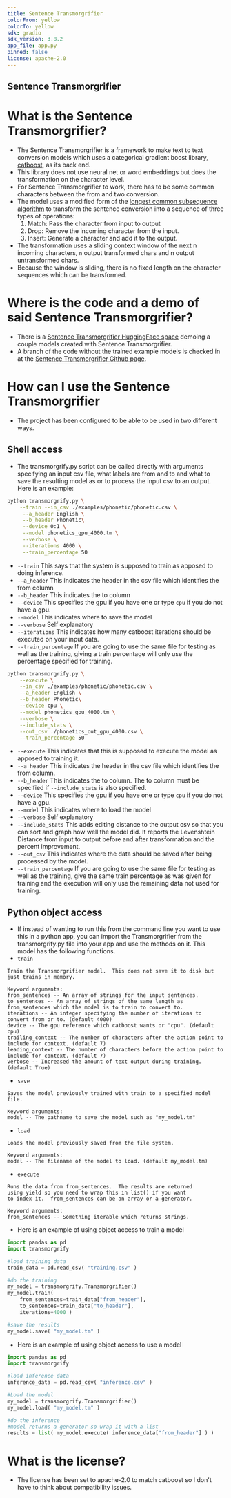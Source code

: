 ```yaml
---
title: Sentence Transmorgrifier
colorFrom: yellow
colorTo: yellow
sdk: gradio
sdk_version: 3.8.2
app_file: app.py
pinned: false
license: apache-2.0
---
```


## Sentence Transmorgrifier

# What is the Sentence Transmorgrifier?
- The Sentence Transmorgrifier is a framework to make text to text conversion models which uses a categorical gradient boost library, [catboost](https://catboost.ai/), as its back end.
- This library does not use neural net or word embeddings but does the transformation on the character level.
- For Sentence Transmorgrifier to work, there has to be some common characters between the from and two conversion.
- The model uses a modified form of the [longest common subsequence algorithm](https://en.wikipedia.org/wiki/Longest_common_subsequence_problem) to transform the sentence conversion into a sequence of three types of operations:
  1. Match: Pass the character from input to output
  2. Drop: Remove the incoming character from the input.
  3. Insert: Generate a character and add it to the output.
- The transformation uses a sliding context window of the next n incoming characters, ``n`` output transformed chars and n output untransformed chars.
- Because the window is sliding, there is no fixed length on the character sequences which can be transformed.

# Where is the code and a demo of said Sentence Transmorgrifier?
- There is a [Sentence Transmorgrifier HuggingFace space](https://huggingface.co/spaces/JEdward7777/SentenceTransmorgrifier) demoing a couple models created with Sentence Transmorgrifier.
- A branch of the code without the trained example models is checked in at the [Sentence Transmorgrifier Github page](https://github.com/JEdward7777/SentenceTransmogrifier).

# How can I use the Sentence Transmorgrifier 
- The project has been configured to be able to be used in two different ways.

## Shell access
- The transmorgrify.py script can be called directly with arguments specifying an input csv file, what labels are from and to and what to save the resulting model as or to process the input csv to an output.  Here is an example:

```sh
python transmorgrify.py \
    --train --in_csv ./examples/phonetic/phonetic.csv \
     --a_header English \
     --b_header Phonetic\
     --device 0:1 \
     --model phonetics_gpu_4000.tm \
     --verbose \
     --iterations 4000 \
     --train_percentage 50
```
 - `--train` This says that the system is supposed to train as apposed to doing inference.
 - `--a_header` This indicates the header in the csv file which identifies the from column
 - `--b_header` This indicates the to column
 - `--device` This specifies the gpu if you have one or type `cpu` if you do not have a gpu.
 - `--model` This indicates where to save the model
 - `--verbose` Self explanatory
 - `--iterations` This indicates how many catboost iterations should be executed on your input data.
 - `--train_percentage` If you are going to use the same file for testing as well as the training, giving a train percentage will only use the percentage specified for training.

```sh
python transmorgrify.py \
    --execute \
    --in_csv ./examples/phonetic/phonetic.csv \
    --a_header English \
    --b_header Phonetic\
    --device cpu \
    --model phonetics_gpu_4000.tm \
    --verbose \
    --include_stats \
    --out_csv ./phonetics_out_gpu_4000.csv \
    --train_percentage 50
```
 - `--execute` This indicates that this is supposed to execute the model as apposed to training it.
 - `--a_header` This indicates the header in the csv file which identifies the from column.
 - `--b_header` This indicates the to column.  The to column must be specified if `--include_stats` is also specified.
 - `--device` This specifies the gpu if you have one or type `cpu` if you do not have a gpu.
 - `--model` This indicates where to load the model
 - `--verbose` Self explanatory
 - `--include_stats` This adds editing distance to the output csv so that you can sort and graph how well the model did.  It reports the Levenshtein Distance from input to output before and after transformation and the percent improvement.
 - `--out_csv` This indicates where the data should be saved after being processed by the model.
 - `--train_percentage` If you are going to use the same file for testing as well as the training, give the same train percentage as was given for training and the execution will only use the remaining data not used for training.

 ## Python object access
 - If instead of wanting to run this from the command line you want to use this in a python app, you can import the Transmorgrifier from the transmorgrify.py file into your app and use the methods on it.  This model has the following functions.
  - `train`
  ```
Train the Transmorgrifier model.  This does not save it to disk but just trains in memory.

Keyword arguments:
from_sentences -- An array of strings for the input sentences.
to_sentences -- An array of strings of the same length as from_sentences which the model is to train to convert to.
iterations -- An integer specifying the number of iterations to convert from or to. (default 4000)
device -- The gpu reference which catboost wants or "cpu". (default cpu)
trailing_context -- The number of characters after the action point to include for context. (default 7)
leading_context -- The number of characters before the action point to include for context. (default 7)
verbose -- Increased the amount of text output during training. (default True)
  ```
  - `save`
```
Saves the model previously trained with train to a specified model file.

Keyword arguments:
model -- The pathname to save the model such as "my_model.tm"
```
  - `load`
```
Loads the model previously saved from the file system.

Keyword arguments:
model -- The filename of the model to load. (default my_model.tm)
```
  - `execute`
```
Runs the data from from_sentences.  The results are returned 
using yield so you need to wrap this in list() if you want 
to index it.  from_sentences can be an array or a generator.

Keyword arguments:
from_sentences -- Something iterable which returns strings.
```
- Here is an example of using object access to train a model
```python
import pandas as pd
import transmorgrify

#load training data
train_data = pd.read_csv( "training.csv" )

#do the training
my_model = transmorgrify.Transmorgrifier()
my_model.train( 
    from_sentences=train_data["from_header"], 
    to_sentences=train_data["to_header"],
    iterations=4000 )

#save the results
my_model.save( "my_model.tm" )
```

- Here is an example of using object access to use a model
```python
import pandas as pd
import transmorgrify

#load inference data
inference_data = pd.read_csv( "inference.csv" )

#Load the model
my_model = transmorgrify.Transmorgrifier()
my_model.load( "my_model.tm" )

#do the inference
#model returns a generator so wrap it with a list
results = list( my_model.execute( inference_data["from_header"] ) )
```
# What is the license?
- The license has been set to apache-2.0 to match catboost so I don't have to think about compatibility issues.